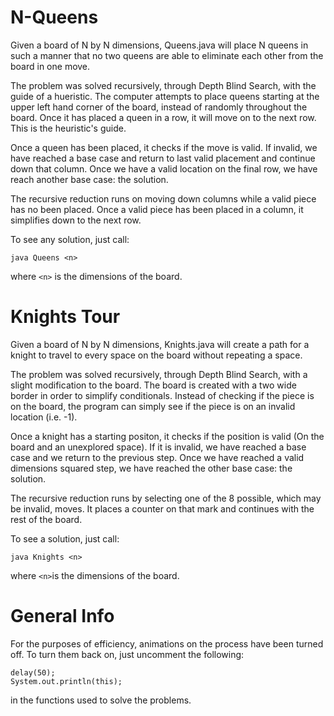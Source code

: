 N-Queens
========
Given a board of N by N dimensions, Queens.java will place N queens in such a manner that no two queens are able to eliminate each other from the board in one move. 

The problem was solved recursively, through Depth Blind Search, with the guide of a hueristic. 
The computer attempts to place queens starting at the upper left hand corner of the board, instead of randomly throughout the board. Once it has placed a queen in a row, it will move on to the next row. This is the heuristic's guide. 

Once a queen has been placed, it checks if the move is valid. If invalid, we have reached a base case and return to last valid placement and continue down that column. Once we have a valid location on the final row, we have reach another base case: the solution.

The recursive reduction runs on moving down columns while a valid piece has no been placed. Once a valid piece has been placed in a column, it simplifies down to the next row. 

To see any solution, just call:
```
java Queens <n>
```
where `<n>` is the dimensions of the board.


Knights Tour
============
Given a board of N by N dimensions, Knights.java will create a path for a knight to travel to every space on the board without repeating a space.

The problem was solved recursively, through Depth Blind Search, with a slight modification to the board.
The board is created with a two wide border in order to  simplify conditionals. Instead of checking if the piece is on the board, the program can simply see if the piece is on an invalid location (i.e. -1). 

Once a knight has a starting positon, it checks if the position is valid (On the board and an unexplored space). If it is invalid, we have reached a base case and we return to the previous step. Once we have reached a valid dimensions squared step, we have reached the other base case: the solution.

The recursive reduction runs by selecting one of the 8 possible, which may be invalid, moves. It places a counter on that mark and continues with the rest of the board.

To see a solution, just call:
```
java Knights <n>
```
where `<n>`is the dimensions of the board.

General Info
============
For the purposes of efficiency, animations on the process have been turned off. To turn them back on, just uncomment the following:
```
delay(50);
System.out.println(this);
```
in the functions used to solve the problems.
